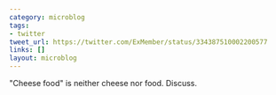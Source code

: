 ```yaml
---
category: microblog
tags:
- twitter
tweet_url: https://twitter.com/ExMember/status/334387510002200577
links: []
layout: microblog
---
```

"Cheese food" is neither cheese nor food. Discuss.
